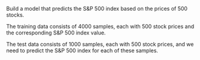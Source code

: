 Build a model that predicts the S&P 500 index based on the prices of 500 stocks. 

The training data consists of 4000 samples, each with 500 stock prices and the corresponding S&P 500 index value. 

The test data consists of 1000 samples, each with 500 stock prices, and we need to predict the S&P 500 index for each of these samples.
